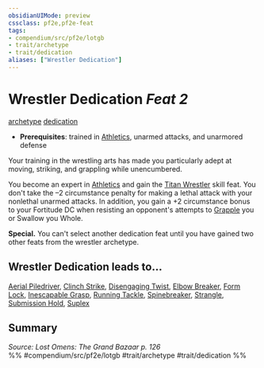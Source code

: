 ```yaml
---
obsidianUIMode: preview
cssclass: pf2e,pf2e-feat
tags:
- compendium/src/pf2e/lotgb
- trait/archetype
- trait/dedication
aliases: ["Wrestler Dedication"]
---
```

# Wrestler Dedication  *Feat 2*  
[archetype](../../rules/traits/archetype.md)  [dedication](../../rules/traits/dedication.md)  

- **Prerequisites**: trained in [Athletics](../skills.md#Athletics), unarmed attacks, and unarmored defense

Your training in the wrestling arts has made you particularly adept at moving, striking, and grappling while unencumbered.

You become an expert in [Athletics](../skills.md#Athletics) and gain the [Titan Wrestler](titan-wrestler.md) skill feat. You don't take the –2 circumstance penalty for making a lethal attack with your nonlethal unarmed attacks. In addition, you gain a +2 circumstance bonus to your Fortitude DC when resisting an opponent's attempts to [Grapple](../../rules/actions/grapple.md) you or Swallow you Whole.

**Special.** You can't select another dedication feat until you have gained two other feats from the wrestler archetype.

## Wrestler Dedication leads to...

[Aerial Piledriver](aerial-piledriver-lotgb.md), [Clinch Strike](clinch-strike-lotgb.md), [Disengaging Twist](disengaging-twist-lotgb.md), [Elbow Breaker](elbow-breaker-lotgb.md), [Form Lock](form-lock-lotgb.md), [Inescapable Grasp](inescapable-grasp-lotgb.md), [Running Tackle](running-tackle-lotgb.md), [Spinebreaker](spinebreaker-lotgb.md), [Strangle](strangle-lotgb.md), [Submission Hold](submission-hold-lotgb.md), [Suplex](suplex-lotgb.md)

## Summary

*Source: Lost Omens: The Grand Bazaar p. 126*  
%% #compendium/src/pf2e/lotgb #trait/archetype #trait/dedication %%